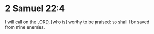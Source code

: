 # 2 Samuel 22:4

I will call on the LORD, [who is] worthy to be praised: so shall I be saved from mine enemies.